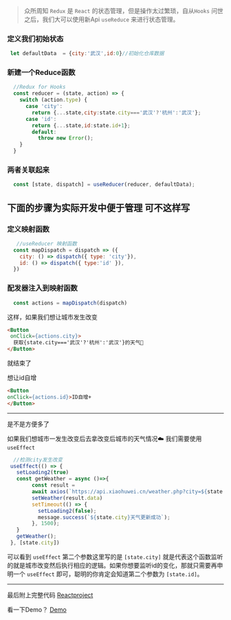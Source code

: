 > 众所周知  `Redux`  是 `React` 的状态管理，但是操作太过繁琐，自从`Hooks` 问世之后，我们大可以使用新Api  `useReduce`  来进行状态管理。

### 定义我们初始状态

```js
 let defaultData  = {city:'武汉',id:0}//初始化仓库数据
```

### 新建一个Reduce函数

```js
  //Redux for Hooks
  const reducer = (state, action) => {
    switch (action.type) {
      case 'city':
        return {...state,city:state.city==='武汉'?'杭州':'武汉'};
      case 'id':
        return {...state,id:state.id+1};
        default:
          throw new Error();
    }
  }
```

### 两者关联起来

```js
  const [state, dispatch] = useReducer(reducer, defaultData);
```

## 下面的步骤为实际开发中便于管理 可不这样写

### 定义映射函数

```js
   //useReducer 映射函数
  const mapDispatch = dispatch => ({
    city: () => dispatch({ type: 'city'}),
    id: () => dispatch({ type:'id' }),
  })
```

### 配发器注入到映射函数

```js
  const actions = mapDispatch(dispatch)
```

这样，如果我们想让城市发生改变 

```html
<Button 
 onClick={actions.city}> 
  获取{state.city==='武汉'?'杭州':'武汉'}的天气🐶 
</Button>    
```

就结束了 

想让id自增

```html
<Button 
onClick={actions.id}>ID自增+
</Button>   
```

----------

是不是方便多了

如果我们想城市一发生改变后去拿改变后城市的天气情况☁️ 我们需要使用`useEffect`

```js
  //检测city发生改变
 useEffect(() => {
   setLoading2(true)
   const getWeather = async ()=>{
        const result = 
        await axios(`https://api.xiaohuwei.cn/weather.php?city=${state.city}`)
        setWeather(result.data)
        setTimeout(() => {
          setLoading2(false);
          message.success(`${state.city}天气更新成功`);
        }, 1500);
   }
   getWeather();
 }, [state.city])
```

可以看到 `useEffect`  第二个参数这里写的是 `[state.city]`  就是代表这个函数监听的就是城市改变然后执行相应的逻辑。如果你想要监听id的变化，那就只需要再申明一个 `useEffect`   即可，聪明的你肯定会知道第二个参数为 `[state.id]`。

--------

最后附上完整代码 [Reactproject](https://github.com/xiaohuwei/Reactproject)

看一下Demo？  [Demo](https://web.testdiv.com/)


